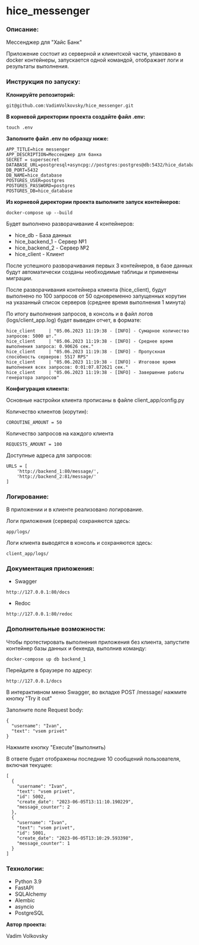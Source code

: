 # hice_messenger


### Описание:
Мессенджер для "Хайс Банк"

Приложение состоит из серверной и клиентской части, упаковано в docker контейнеры, запускается одной командой, отображает логи и результаты выполнения.

### Инструкция по запуску:
**Клонируйте репозиторий:**
```
git@github.com:VadimVolkovsky/hice_messenger.git
```

**В корневой директории проекта создайте файл .env:**
```
touch .env
```

**Заполните файл .env по образцу ниже:**
```
APP_TITLE=hice messenger
APP_DESCRIPTION=Мессенджер для банка
SECRET = supersecret
DATABASE_URL=postgresql+asyncpg://postgres:postgres@db:5432/hice_database
DB_PORT=5432
DB_NAME=hice_database
POSTGRES_USER=postgres
POSTGRES_PASSWORD=postgres
POSTGRES_DB=hice_database
```

**Из корневой директории проекта выполните запуск контейнеров:**
```
docker-compose up --build
```

Будет выполнено разворачивание 4 контейнеров:

- hice_db - База данных
- hice_backend_1 - Сервер №1
- hice_backend_2 - Сервер №2
- hice_client - Клиент

После успешного разворачивания первых 3 контейнеров, в базе данных будут автоматически созданы необходимые таблицы и применены миграции.

После разворачивания контейнера клиента (hice_client), будут выполнено по 100 запросов от 50 одновременно запущенных корутин на указанный список серверов (среднее время выполнения 1 минута)

По итогу выполнения запросов, в консоль и в файл логов (logs/client_app.log) будет выведен отчет, в формате:
```
hice_client     | "05.06.2023 11:19:38 - [INFO] - Сумарное количество запросов: 5000 шт."
hice_client     | "05.06.2023 11:19:38 - [INFO] - Среднее время выполнения запроса: 0.90626 сек."
hice_client     | "05.06.2023 11:19:38 - [INFO] - Пропускная способность серверов: 5517 RPS"
hice_client     | "05.06.2023 11:19:38 - [INFO] - Итоговое время выполнения всех запросов: 0:01:07.872621 сек."
hice_client     | "05.06.2023 11:19:38 - [INFO] - Завершение работы генератора запросов"
```


**Конфигурация клиента:**

Основные настройки клиента прописаны в файле client_app/config.py

Количество клиентов (корутин):
```
COROUTINE_AMOUNT = 50
```

Количество запросов на каждого клиента
```
REQUESTS_AMOUNT = 100
```

Доступные адреса для запросов:
```
URLS = [
    'http://backend_1:80/message/',
    'http://backend_2:81/message/'
]
```

### Логирование:
В приложении и в клиенте реализовано логирование.

Логи приложения (сервера) сохраняются здесь:
```
app/logs/
```

Логи клиента выводятся в консоль и сохраняются здесь:
```
client_app/logs/
```


### Документация приложения:
- Swagger
```
http://127.0.0.1:80/docs
```

- Redoc
```
http://127.0.0.1:80/redoc
```

### Дополнительные возможности:
Чтобы протестировать выполнения приложения без клиента, запустите контейнер базы данных и бекенда, выполнив команду:
```
docker-compose up db backend_1
```

Перейдите в браузере по адресу:
```
http://127.0.0.1/docs
```

В интерактивном меню Swagger, во вкладке POST /message/ нажмите кнопку "Try it out"

Заполните поле Request body:
```
{
  "username": "Ivan",
  "text": "vsem privet"
}
```

Нажмите кнопку "Execute"(выполнить)

В ответе будет отображены последние 10 сообщений пользователя, включая текущее:

```
[
  {
    "username": "Ivan",
    "text": "vsem privet",
    "id": 5002,
    "create_date": "2023-06-05T13:11:10.190229",
    "message_counter": 2
  },
  {
    "username": "Ivan",
    "text": "vsem privet",
    "id": 5001,
    "create_date": "2023-06-05T13:10:29.593398",
    "message_counter": 1
  }
]
```



### Технологии:
- Python 3.9
- FastAPI
- SQLAlchemy
- Alembic
- asyncio
- PostgreSQL


**Автор проекта:**

Vadim Volkovsky
